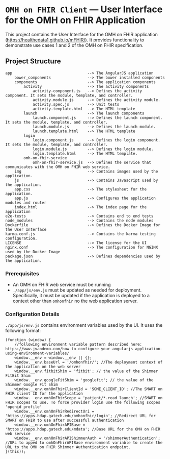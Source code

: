 # `OMH on FHIR Client` — User Interface for the OMH on FHIR Application

This project contains the User Interface for the OMH on FHIR application (https://healthedata1.github.io/mFHIR/). It provides functionality to demonstrate use cases 1 and 2 of the OMH on FHIR specification.

## Project Structure

```
app                                 --> The AngularJS application
    bower_components                --> The bower installed components
    components                      --> The application components
        activity                    --> The activity components
            activity-component.js   --> Defines the activity component. It sets the module, template, and controller.
            activity.module.js      --> Defines the activity module.
            activity.spec.js        --> Unit tests
            activity.template.html  --> The HTML template
        launch                      --> The launch components
            launch.component.js     --> Defines the launch component. It sets the module, template, and controller.
            launch.module.js        --> Defines the launch module.
            launch.template.html    --> The HTML template
        login
            login.component.js      --> Defines the login component. It sets the module, template, and controller.
            login.module.js         --> Defines the login module.
            login.template.html     --> The HTML template.
        omh-on-fhir-service
            omh-on-fhir-service.js  --> Defines the service that communicates with the OMH on FHIR web service.
    img                             --> Contains images used by the application.
    js                              --> Contains Javascript used by the application.
    app.css                         --> The stylesheet for the application.
    app.js                          --> Configures the application modules and router
    index.html                      --> The index page for the application
e2e-tests                           --> Contains end to end tests
node_modules                        --> Contains the node modules
Dockerfile                          --> Defines the Docker Image for the User Interface
karma.conf.js                       --> Contains the karma testing configuration.
LICENSE                             --> The license for the UI
nginx.conf                          --> The configuration for NGINX used by the Docker Image
package.json                        --> Defines dependencies used by the application.
```

### Prerequisites

- An OMH on FHIR web service must be running
- `./app/js/env.js` must be updated as needed for deployment. Specifically, it must be updated if the application is deployed to a context other than `omhonfhir` no the web application server.

### Configuration Details
`./app/js/env.js` contains environment variables used by the UI. It uses the following format:
```
(function (window) {
    //following environment variable pattern described here: https://www.jvandemo.com/how-to-configure-your-angularjs-application-using-environment-variables/
    window.__env = window.__env || {};
    window.__env.baseUrl = '/omhonfhir/'; //The deployment context of the application on the web server
    window.__env.fitbitShim = 'fitbit'; // the value of the Shimmer FitBit Shim
    window.__env.googleFitShim = 'googlefit'; // the value of the Shimmer Google Fit Shim
    window.__env.omhOnFhirClientId = 'SOME_CLIENT_ID'; //The SMART on FHIR client ID for the application
    window.__env.omhOnFhirScope = 'patient/*.read launch'; //SMART on FHIR scopes to use. To force provider login use the following scopes 'openid profile'
    window.__env.omhOnFhirRedirectUri = 'https://apps.hdap.gatech.edu/omhonfhir/login'; //Redirect URL for SMART on FHIR to use after successful authentication
    window.__env.omhOnFhirAPIBase = 'https://apps.hdap.gatech.edu/mdata'; //Base URL for the OMH on FHIR web service
    window.__env.omhOnFhirAPIShimmerAuth = '/shimmerAuthentication'; //URL to apped to omhOnFhirAPIBase environment variable to create the URL to the OMH on FHIR Shimmer Authentication endpoint.
}(this));
```